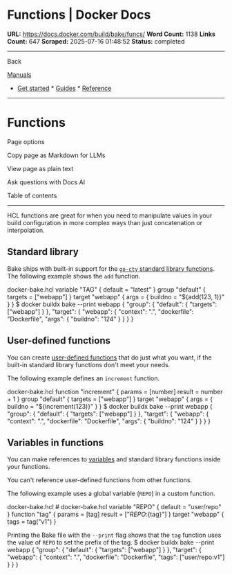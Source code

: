 # Functions | Docker Docs

**URL:** https://docs.docker.com/build/bake/funcs/
**Word Count:** 1138
**Links Count:** 647
**Scraped:** 2025-07-16 01:48:52
**Status:** completed

---

Back

[Manuals](https://docs.docker.com/manuals/)

  * [Get started](https://docs.docker.com/get-started/)   * [Guides](https://docs.docker.com/guides/)   * [Reference](https://docs.docker.com/reference/)

* * *

# Functions

Page options

Copy page as Markdown for LLMs

View page as plain text

Ask questions with Docs AI

Table of contents

* * *

HCL functions are great for when you need to manipulate values in your build configuration in more complex ways than just concatenation or interpolation.

## Standard library

Bake ships with built-in support for the [`go-cty` standard library functions](https://github.com/zclconf/go-cty/tree/main/cty/function/stdlib). The following example shows the `add` function.

docker-bake.hcl               variable "TAG" {       default = "latest"     }          group "default" {       targets = ["webapp"]     }          target "webapp" {       args = {         buildno = "${add(123, 1)}"       }     }               $ docker buildx bake --print webapp                    {       "group": {         "default": {           "targets": ["webapp"]         }       },       "target": {         "webapp": {           "context": ".",           "dockerfile": "Dockerfile",           "args": {             "buildno": "124"           }         }       }     }

## User-defined functions

You can create [user-defined functions](https://github.com/hashicorp/hcl/tree/main/ext/userfunc) that do just what you want, if the built-in standard library functions don't meet your needs.

The following example defines an `increment` function.

docker-bake.hcl               function "increment" {       params = [number]       result = number + 1     }          group "default" {       targets = ["webapp"]     }          target "webapp" {       args = {         buildno = "${increment(123)}"       }     }               $ docker buildx bake --print webapp                    {       "group": {         "default": {           "targets": ["webapp"]         }       },       "target": {         "webapp": {           "context": ".",           "dockerfile": "Dockerfile",           "args": {             "buildno": "124"           }         }       }     }

## Variables in functions

You can make references to [variables](https://docs.docker.com/build/bake/variables/) and standard library functions inside your functions.

You can't reference user-defined functions from other functions.

The following example uses a global variable \(`REPO`\) in a custom function.

docker-bake.hcl               # docker-bake.hcl     variable "REPO" {       default = "user/repo"     }          function "tag" {       params = [tag]       result = ["${REPO}:${tag}"]     }          target "webapp" {       tags = tag("v1")     }

Printing the Bake file with the `--print` flag shows that the `tag` function uses the value of `REPO` to set the prefix of the tag.               $ docker buildx bake --print webapp                    {       "group": {         "default": {           "targets": ["webapp"]         }       },       "target": {         "webapp": {           "context": ".",           "dockerfile": "Dockerfile",           "tags": ["user/repo:v1"]         }       }     }